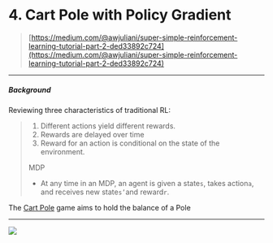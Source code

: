 # 4. Cart Pole with Policy Gradient

> [https://medium.com/@awjuliani/super-simple-reinforcement-learning-tutorial-part-2-ded33892c724](https://medium.com/@awjuliani/super-simple-reinforcement-learning-tutorial-part-2-ded33892c724)

---

##### Background

Reviewing three characteristics of traditional RL:

> 1. Different actions yield different rewards.
> 2. Rewards are delayed over time
> 3. Reward for an action is conditional on the state of the environment.
>
> MDP
>
> * At any time in an MDP, an agent is given a state`s`, takes action`a`, and receives new state`s’`and reward`r`.

The [Cart Pole](https://gym.openai.com/envs/CartPole-v0/) game aims to hold the balance of a Pole 

---

![](https://morvanzhou.github.io/static/results/reinforcement-learning/5-1-1.png)

